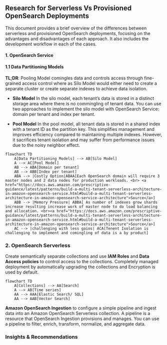 ## Research for Serverless Vs Provisioned OpenSearch Deployments

This document provides a brief overview of the differences between serverless and provisioned OpenSearch deployments, focusing on the advantages and disadvantages of each approach. It also includes the development workflow in each of the cases.

#### 1. OpenSearch Service 

#### 1.1 Data Partitioning Models

**TL;DR**: Pooling Model comingles data and controls access through fine-grained access control where as Silo Model would either need to create a separate cluster or create separate indexes to achieve data isolation. 


 - **Silo Model**
  In the silo model, each tenant’s data is stored in a distinct storage area where there is no commingling of tenant data. You can use two approaches to implement the silo model with OpenSearch Service: domain per tenant and index per tenant.

 - **Pool Model**
  In the pool model, all tenant data is stored in a shared index with a tenant ID as the partition key. This simplifies management and improves efficiency compared to maintaining multiple indexes. However, it sacrifices tenant isolation and may suffer from performance issues due to the noisy neighbor effect.



```mermaid
flowchart TD
    A[Data Partitioning Models] --> AB[Silo Model]
    A --> AC[Pool Model]
    AB --> ABA[Domain per tenant]
    AB --> ABB[Index per tenant]
    ABA --> |Costly Option|ABAA[Each OpenSearch domain will require 3 master nodes and 2 data nodes for production workloads. <br> <a href="https://docs.aws.amazon.com/prescriptive-guidance/latest/patterns/build-a-multi-tenant-serverless-architecture-in-amazon-opensearch-service.html#build-a-multi-tenant-serverless-architecture-in-amazon-opensearch-service-architecture">Source</a>]
    ABB --> |Memory Pressure| ABBA[ As number of indexes grow shards increase resulting increase work of master node to do load balancing and allocation. <br><a href="https://docs.aws.amazon.com/prescriptive-guidance/latest/patterns/build-a-multi-tenant-serverless-architecture-in-amazon-opensearch-service.html#build-a-multi-tenant-serverless-architecture-in-amazon-opensearch-service-architecture">Source</a>]
    AC --> |challenging with less gains| ACA[Tenent Isolation is challenging to implement and comingling of data is a by product]

```

### 2. OpenSearch Serverless

Create semantically separate collections and use **IAM Roles** and **Data Access policies** to control access to the collections. Completely managed deployment by automatically upgrading the collections and Encryption is used by default.

```mermaid
flowchart TD
    A[Collections] --> AA[Search]
    A --> AB[Time series]
    AA --> AAA[Elastic Search/ SQL]
    AA --> AAB[Vector Search]
```

**Amazon OpenSearch Ingestion** to configure a simple pipeline and ingest data into an Amazon OpenSearch Serverless collection. A pipeline is a resource that OpenSearch Ingestion provisions and manages. You can use a pipeline to filter, enrich, transform, normalize, and aggregate data.


### Insights & Recommendations
